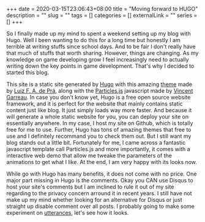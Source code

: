 +++ 
date = 2020-03-15T23:06:43+08:00
title = "Moving forward to HUGO"
description = ""
slug = "" 
tags = []
categories = []
externalLink = ""
series = []
+++

So I finally made up my mind to spent a weekend setting up my blog with Hugo. Well I been wanting to do this for a long time but honestly I am terrible at writing stuffs since school days. And to be fair I don't really have that much of stuffs that worth sharing. However, things are changing. As my knowledge on game developing grow I feel increasingly need to actually writing down the key points in game development. That's why I decided to started this blog.

This site is a static site generated by [Hugo](https://gohugo.io/) with this amazing [theme](https://themes.gohugo.io/hugo-coder/) made by [Luiz F. A. de Prá](https://luizdepra.com/), along with the [Particles.js](https://github.com/VincentGarreau/particles.js/) javascript made by [Vincent Garreau](https://vincentgarreau.com/). In case you don't know yet, Hugo is a free open source website framework, and it is perfect for the website that mainly contains static content just like blog. It just simply loads way more faster. And because it will generate a whole static website for you, you can deploy your site on essentially anywhere. In my case, I host my site on Github, which is totally free for me to use. Further, Hugo has tons of amazing themes that free to use and I definitely recommand you to check them out. But I still want my blog stands out a little bit. Fortunately for me, I came across a fantastic javascript template call Particles.js and more importantly, it comes with a interactive web demo that allow me tweake the parameters of the animations to get what I like. At the end, I am very happy with its looks now.

While go with Hugo has many benefits, it does not come with no price. One major part missing in Hugo is the comments. Okay you CAN use Disqus to host your site's comments but I am inclined to rule it out of my site regarding to the privacy concern arround it in recent years. I still have not make up my mind whether looking for an alternative for Disqus or just straight up disable comment over all posts. I probably going to make some experiment on [utterances](https://utteranc.es/), let's see how it looks.

